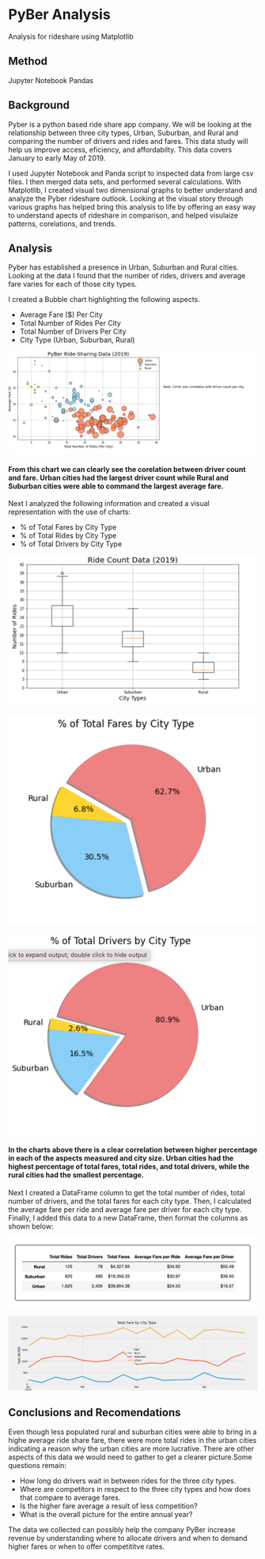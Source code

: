 # PyBer Analysis
Analysis for rideshare using Matplotlib

## Method
Jupyter Notebook
Pandas

## Background

Pyber is a python based ride share app company. We will be looking at the relationship between three city types, Urban, Suburban, and Rural and comparing the number of drivers and rides and fares. This data study will help us improve access, eficiency, and affordabilty. This data covers January to early May of 2019. 

I used Jupyter Notebook and Panda script to inspected data from large csv files. I then merged data sets, and performed several calculations. With Matplotlib, I created visual two dimensional graphs to better understand and analyze the Pyber rideshare outlook. Looking at the visual story through various graphs has helped bring this analysis to life by offering an easy way to understand apects of rideshare in comparison, and helped visulaize patterns, corelations, and trends.  


## Analysis

Pyber has established a presence in Urban, Suburban and Rural cities. Looking at the data I found that the number of rides, drivers and average fare varies for each of those city types.

I created a Bubble chart highlighting the following aspects. 
* Average Fare ($) Per City
* Total Number of Rides Per City
* Total Number of Drivers Per City
* City Type (Urban, Suburban, Rural)

![bubble_1](https://github.com/Solrys/PyBer_Analysis/blob/main/resources/Screen%20Shot%202020-12-20%20at%208.28.32%20PM.png)

#### From this chart we can clearly see the corelation between driver count and fare. Urban cities had the largest driver count while Rural and Suburban cities were able to command the largest average fare. 


Next I analyzed the following information and created a visual representation with the use of charts:
* % of Total Fares by City Type
* % of Total Rides by City Type
* % of Total Drivers by City Type

![plot](https://github.com/Solrys/PyBer_Analysis/blob/main/resources/Screen%20Shot%202020-12-20%20at%208.29.09%20PM.png)


![pie1](https://github.com/Solrys/PyBer_Analysis/blob/main/resources/Screen%20Shot%202020-12-20%20at%208.29.42%20PM.png)


![pie ](https://github.com/Solrys/PyBer_Analysis/blob/main/resources/Screen%20Shot%202020-12-20%20at%208.30.20%20PM.png)

#### In the charts above there is a clear correlation between higher percentage in each of the aspects measured and city size. Urban cities had the highest percentage of total fares, total rides, and total drivers, while the rural cities had the smallest percentage.  

Next I created a DataFrame column to get the total number of rides, total number of drivers, and the total fares for each city type. Then, I calculated the average fare per ride and average fare per driver for each city type. Finally, I added this data to a new DataFrame, then format the columns as shown below:

![Columns](https://github.com/Solrys/PyBer_Analysis/blob/main/resources/Screen%20Shot%202020-12-20%20at%209.29.43%20PM.png)

![line](https://github.com/Solrys/PyBer_Analysis/blob/main/analysis/PyBer_fare_summary.png)








## Conclusions and Recomendations
Even though less populated rural and suburban cities were able to bring in a highe average ride share fare, there were more total rides in the urban cities indicating a reason why the urban cities are more lucrative. There are other aspects of this data we would need to gather to get a clearer picture.Some questions remain:
* How long do drivers wait in between rides for the three city types. 
* Where are competitors in respect to the three city types and how does that compare to average fares. 
* Is the higher fare average a result of less competition?
* What is the overall picture for the entire annual year?

The data we collected can possibly help the company PyBer increase revenue by understanding where to allocate drivers and when to demand higher fares or when to offer competititve rates. 




